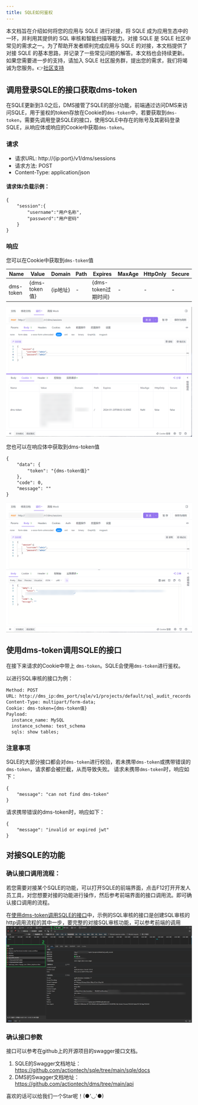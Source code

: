 ```yaml
---
title: SQLE如何鉴权
---
```


本文档旨在介绍如何将您的应用与 SQLE 进行对接，将 SQLE 成为应用生态中的一环，并利用其提供的 SQL 审核和智能扫描等能力。对接 SQLE 是 SQLE 社区中常见的需求之一。为了帮助开发者顺利完成应用与 SQLE 的对接，本文档提供了对接 SQLE 的基本思路，并记录了一些常见问题的解答。本文档也会持续更新。如果您需要进一步的支持，请加入 SQLE 社区服务群，提出您的需求，我们将竭诚为您服务。👉[社区支持](../../support/community-support.md)


## 调用登录SQLE的接口获取dms-token
在SQLE更新到3.0之后，DMS接管了SQLE的部分功能，前端通过访问DMS来访问SQLE，用于鉴权的token存放在Cookie的`dms-token`中，若要获取到`dms-token`，需要先调用登录SQLE的接口，使用SQLE中存在的账号及其密码登录SQLE，从响应体或响应的Cookie中获取`dms-token`。


### 请求
* 请求URL: http://{ip:port}/v1/dms/sessions
* 请求方法: POST
* Content-Type: application/json

#### 请求体/负载示例：
```
{
    "session":{
        "username":"用户名称",
        "password":"用户密码"
    }
}
```

### 响应

您可以在Cookie中获取到`dms-token`值

|Name|Value|Domain|Path|Expires|MaxAge|HttpOnly|Secure|
|---|---|---|---|---|---|---|---|
|dms-token|{dms-token值}|{ip地址}|-|{dms-token过期时间}|-|-|-|

![igcookie](./img/igcookie.png)

您也可以在响应体中获取到dms-token值
```
{
    "data": {
        "token": "{dms-token值}"
    },
    "code": 0,
    "message": ""
}
```
![igpreview](./img/igpreview.png)


## 使用dms-token调用SQLE的接口
在接下来请求的Cookie中带上 `dms-token`。SQLE会使用`dms-token`进行鉴权。

以进行SQL审核的接口为例：

```
Method: POST 
URL: http://dms_ip:dms_port/sqle/v1/projects/default/sql_audit_records
Content-Type: multipart/form-data; 
Cookie: dms-token={dms-token值}
Payload:
  instance_name: MySQL
  instance_schema: test_schema
  sqls: show tables;
```




### 注意事项
SQLE的大部分接口都会对`dms-token`进行校验，若未携带`dms-token`或携带错误的`dms-token`，请求都会被拦截，从而导致失败。
请求未携带`dms-token`时，响应如下：

```
{
    "message": "can not find dms-token"
}
```

请求携带错误的dms-token时，响应如下：
```
{
    "message": "invalid or expired jwt"
}
```

## 对接SQLE的功能

### 确认接口调用流程：
若您需要对接某个SQLE的功能，可以打开SQLE的前端界面，点击F12打开开发人员工具，对您想要对接的功能进行操作，然后参考前端界面的接口调用流。即可确认接口调用的流程。

在[使用dms-token调用SQLE的接口](#使用dms-token调用sqle的接口)中，示例的SQL审核的接口是创建SQL审核的http调用流程的其中一步，要完整的对接SQL审核功能，可以参考前端的调用
![usepreview](./img/usepreview.png)

### 确认接口参数
接口可以参考在github上的开源项目的swagger接口文档。
  1. SQLE的Swagger文档地址：https://github.com/actiontech/sqle/tree/main/sqle/docs
  2. DMS的Swagger文档地址：https://github.com/actiontech/dms/tree/main/api


喜欢的话可以给我们一个Star呢！(●'◡'●)